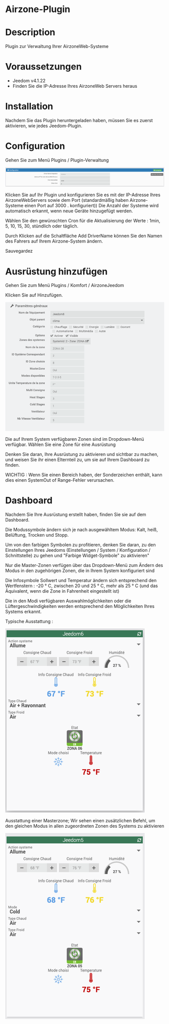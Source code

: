 # Airzone-Plugin


# Description

Plugin zur Verwaltung Ihrer AirzoneWeb-Systeme


# Voraussetzungen

 - Jeedom v4.1.22
 - Finden Sie die IP-Adresse Ihres AirzoneWeb Servers heraus


# Installation

Nachdem Sie das Plugin heruntergeladen haben, müssen Sie es zuerst aktivieren, wie jedes Jeedom-Plugin.


# Configuration

Gehen Sie zum Menü Plugins / Plugin-Verwaltung

![config](./images/airzoneConfig.png)

Klicken Sie auf Ihr Plugin und konfigurieren Sie es mit der IP-Adresse Ihres AirzoneWebServers sowie dem Port (standardmäßig haben Airzone-Systeme einen Port auf 3000 . konfiguriert))
Die Anzahl der Systeme wird automatisch erkannt, wenn neue Geräte hinzugefügt werden.

Wählen Sie den gewünschten Cron für die Aktualisierung der Werte : 1min, 5, 10, 15, 30, stündlich oder täglich.

Durch Klicken auf die Schaltfläche Add DriverName können Sie den Namen des Fahrers auf Ihrem Airzone-System ändern.

Sauvegardez


# Ausrüstung hinzufügen

Gehen Sie zum Menü Plugins / Komfort / AirzoneJeedom


Klicken Sie auf Hinzufügen.

![config](./images/airzoneEquip.png)

Die auf Ihrem System verfügbaren Zonen sind im Dropdown-Menü verfügbar.
Wählen Sie eine Zone für eine Ausrüstung


Denken Sie daran, Ihre Ausrüstung zu aktivieren und sichtbar zu machen, und weisen Sie ihr einen Elternteil zu, um sie auf Ihrem Dashboard zu finden.

WICHTIG : Wenn Sie einen Bereich haben, der Sonderzeichen enthält, kann dies einen SystemOut of Range-Fehler verursachen. 

# Dashboard


Nachdem Sie Ihre Ausrüstung erstellt haben, finden Sie sie auf dem Dashboard.

Die Modussymbole ändern sich je nach ausgewähltem Modus: Kalt, heiß, Belüftung, Trocken und Stopp.

Um von den farbigen Symbolen zu profitieren, denken Sie daran, zu den Einstellungen Ihres Jeedoms (Einstellungen / System / Konfiguration / Schnittstelle) zu gehen und "Farbige Widget-Symbole" zu aktivieren"

Nur die Master-Zonen verfügen über das Dropdown-Menü zum Ändern des Modus in den zugehörigen Zonen, die in Ihrem System konfiguriert sind

Die Infosymbole Sollwert und Temperatur ändern sich entsprechend den Wertfenstern : -20 ° C, zwischen 20 und 25 ° C, mehr als 25 ° C (und das Äquivalent, wenn die Zone in Fahrenheit eingestellt ist)

Die in den Modi verfügbaren Auswahlmöglichkeiten oder die Lüftergeschwindigkeiten werden entsprechend den Möglichkeiten Ihres Systems erkannt.



Typische Ausstattung :

![config](./images/airzoneNoMaster.png)


Ausstattung einer Masterzone; Wir sehen einen zusätzlichen Befehl, um den gleichen Modus in allen zugeordneten Zonen des Systems zu aktivieren


![config](./images/airzoneMaster.png)
